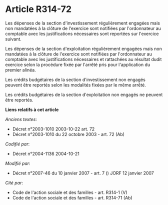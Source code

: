 # Article R314-72

Les dépenses de la section d'investissement régulièrement engagées mais non mandatées à la clôture de l'exercice sont
notifiées par l'ordonnateur au comptable avec les justifications nécessaires sont reportées sur l'exercice suivant.

Les dépenses de la section d'exploitation régulièrement engagées mais non mandatées à la clôture de l'exercice sont notifiées
par l'ordonnateur au comptable avec les justifications nécessaires et rattachées au résultat dudit exercice selon la
procédure fixée par l'arrêté pris pour l'application du premier alinéa.

Les crédits budgétaires de la section d'investissement non engagés peuvent être reportés selon les modalités fixées par le
même arrêté.

Les crédits budgétaires de la section d'exploitation non engagés ne peuvent être reportés.

**Liens relatifs à cet article**

_Anciens textes_:

  - Décret n°2003-1010 2003-10-22 art. 72
  - Décret n°2003-1010 du 22 octobre 2003 - art. 72 (Ab)

_Codifié par_:

  - Décret n°2004-1136 2004-10-21

_Modifié par_:

  - Décret n°2007-46 du 10 janvier 2007 - art. 7 () JORF 12 janvier 2007

_Cité par_:

  - Code de l'action sociale et des familles - art. R314-1 (V)
  - Code de l'action sociale et des familles - art. R314-71 (Ab)
